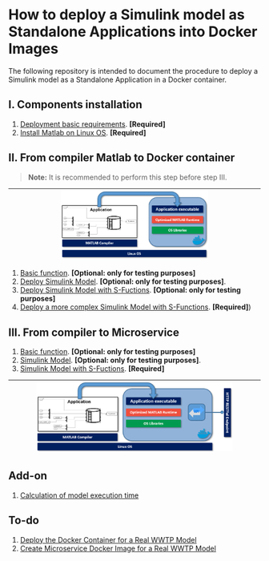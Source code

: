 # How to deploy a Simulink model as Standalone Applications into Docker Images

The following repository is intended to document the procedure to deploy a Simulink model as a Standalone Application in a Docker container.

## I. Components installation

1. [Deployment basic requirements](./documentation/BasicReq.md). **[Required]**
2. [Install Matlab on Linux OS](./documentation/MatlabOnLinux.md). **[Required]**

## II. From compiler Matlab to Docker container

> **Note:** It is recommended to perform this step before step III.

|<img src="./documentation/images/CompilerToDocker.png"  width=60% height=60%>|
|:---------------------------------------------------------------------------:|

1. [Basic function](./documentation/BasicFunctionDocker.md). **[Optional: only for testing purposes]**
2. [Deploy Simulink Model](./documentation/SimuDockerDep.md). **[Optional: only for testing purposes]**.
3. [Deploy Simulink Model with S-Fuctions](./documentation/SimS-FunctDockerDep.md). **[Optional: only for testing purposes]**
4. [Deploy a more complex Simulink Model with S-Functions](./documentation/ComplexSampleWWTPDockerDep.md). **[Required]**)

## III. From compiler to Microservice

1. [Basic function](./documentation/BasicFunctionRESTDocker.md). **[Optional: only for testing purposes]**
2. [Simulink Model](./documentation/SimuRESTDocker.md). **[Optional: only for testing purposes]**.
3. [Simulink Model with S-Fuctions](./documentation/SimS-FunctRESTDocker.md). **[Required]**

|<img src="./documentation/images/CompilerToRESTToDocker.png"  width=80% height=80%>|
|:---------------------------------------------------------------------------------:|

## Add-on

1. [Calculation of model execution time](./documentation/ExecutionTime.md)

## To-do

1. [Deploy the Docker Container for a Real WWTP Model](https://es.mathworks.com/help/compiler_sdk/mps_dev_test/create-a-microservice-docker-image.html)
2. [Create Microservice Docker Image for a Real WWTP Model](https://es.mathworks.com/help/compiler_sdk/mps_dev_test/create-a-microservice-docker-image.html)
